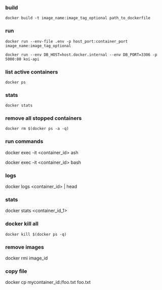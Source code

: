 ### build
`docker build -t image_name:image_tag_optional path_to_dockerfile`

### run
`docker run --env-file .env -p host_port:container_port image_name:image_tag_optional`

`docker run --env DB_HOST=host.docker.internal --env DB_PORT=3306 -p 5000:80 koi-api`

### list active containers
`docker ps`

### stats
`docker stats`

### remove all stopped containers
`docker rm $(docker ps -a -q)`

### run commands
docker exec -it <container_id> ash

docker exec -it <container_id> bash

### logs
docker logs <container_id> | head

### stats
docker stats <container_id_1>

### docker kill all
`docker kill $(docker ps -q)`

### remove images
docker rmi image_id

### copy file
docker cp mycontainer_id:/foo.txt foo.txt

